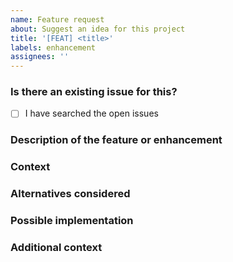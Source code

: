 ```yaml
---
name: Feature request
about: Suggest an idea for this project
title: '[FEAT] <title>'
labels: enhancement
assignees: ''
---
```


### Is there an existing issue for this?

<!--- Before you create a new feature request, please do a search in open issues to check if the feature has already been suggested. -->
<!--- Put an `x` in the box below -->

- [ ] I have searched the open issues

### Description of the feature or enhancement

<!-- A clear and concise description of the feature or enhancement you would like. -->

### Context

<!--- Why is this feature or enhancement important to you? How would you use it? -->
<!--- How can it benefit other users? -->

### Alternatives considered

<!--- A clear and concise description of any alternative solutions or features you've considered. -->

### Possible implementation

<!--- Not obligatory, but suggest an idea for implementing this feature or enhancement -->

### Additional context

<!--- Add any other context or screenshots about the feature request here. -->
